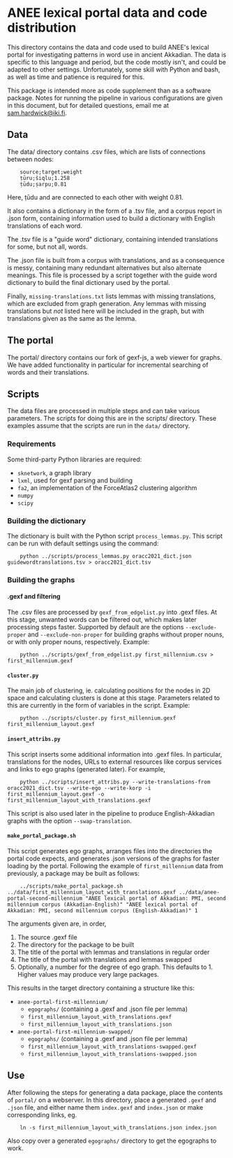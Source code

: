 # ANEE lexical portal data and code distribution

This directory contains the data and code used to build ANEE's lexical portal for investigating patterns in word use in ancient Akkadian. The data is specific to this language and period, but the code mostly isn't, and could be adapted to other settings. Unfortunately, some skill with Python and bash, as well as time and patience is required for this.

This package is intended more as code supplement than as a software package. Notes for running the pipeline in various configurations are given in this document, but for detailed questions, email me at sam.hardwick@iki.fi.

## Data

The data/ directory contains .csv files, which are lists of connections between
nodes:

        source;target;weight
        ṭūru;šiqlu;1.258
        ṭūdu;ṣarpu;0.81

Here, ṭūdu and are connected to each other with weight 0.81.

It also contains a dictionary in the form of a .tsv file, and a corpus report in .json form, containing information used to build a dictionary with English translations of each word.

The .tsv file is a "guide word" dictionary, containing intended translations for some, but not all, words.

The .json file is built from a corpus with translations, and as a consequence is messy, containing many redundant alternatives but also alternate meanings. This file is processed by a script together with the guide word dictionary to build the final dictionary used by the portal.

Finally, `missing-translations.txt` lists lemmas with missing translations, which are excluded from graph generation. Any lemmas with missing translations but _not_ listed here will be included in the graph, but with translations given as the same as the lemma.

## The portal

The portal/ directory contains our fork of gexf-js, a web viewer for graphs. We have added functionality in particular for incremental searching of words and their translations.

## Scripts

The data files are processed in multiple steps and can take various parameters. The scripts for doing this are in the scripts/ directory. These examples assume that the scripts are run in the `data/` directory.

### Requirements

Some third-party Python libraries are required:
- `sknetwork`, a graph library
- `lxml`, used for gexf parsing and building
- `fa2`, an implementation of the ForceAtlas2 clustering algorithm
- `numpy`
- `scipy`

### Building the dictionary

The dictionary is built with the Python script `process_lemmas.py`. This script can be run with default settings using the command:

        python ../scripts/process_lemmas.py oracc2021_dict.json guidewordtranslations.tsv > oracc2021_dict.tsv

### Building the graphs

#### .gexf and filtering

The .csv files are processed by `gexf_from_edgelist.py` into .gexf files. At this stage, unwanted words can be filtered out, which makes later processing steps faster. Supported by default are the options `--exclude-proper` and `--exclude-non-proper` for building graphs without proper nouns, or with only proper nouns, respectively. Example:

        python ../scripts/gexf_from_edgelist.py first_millennium.csv > first_millennium.gexf

#### `cluster.py`

The main job of clustering, ie. calculating positions for the nodes in 2D space and calculating clusters is done at this stage. Parameters related to this are currently in the form of variables in the script. Example:

        python ../scripts/cluster.py first_millennium.gexf first_millennium_layout.gexf

#### `insert_attribs.py`

This script inserts some additional information into .gexf files. In particular, translations for the nodes, URLs to external resources like corpus services and links to ego graphs (generated later). For example,

        python ../scripts/insert_attribs.py --write-translations-from oracc2021_dict.tsv --write-ego --write-korp -i first_millennium_layout.gexf -o first_millennium_layout_with_translations.gexf

This script is also used later in the pipeline to produce English-Akkadian graphs with the option `--swap-translation`.

#### `make_portal_package.sh`

This script generates ego graphs, arranges files into the directories the portal code expects, and generates .json versions of the graphs for faster loading by the portal. Following the example of `first_millennium` data from previously, a package may be built as follows:

        ../scripts/make_portal_package.sh ../data/first_millennium_layout_with_translations.gexf ../data/anee-portal-second-millennium "ANEE lexical portal of Akkadian: PMI, second millennium corpus (Akkadian-English)" "ANEE lexical portal of Akkadian: PMI, second millennium corpus (English-Akkadian)" 1

The arguments given are, in order,
1) The source .gexf file
2) The directory for the package to be built
3) The title of the portal with lemmas and translations in regular order
4) The title of the portal with translations and lemmas swapped
5) Optionally, a number for the degree of ego graph. This defaults to 1. Higher values may produce very large packages.

This results in the target directory containing a structure like this:

- `anee-portal-first-millennium/`
  - `egographs/` (containing a .gexf and .json file per lemma)
  - `first_millennium_layout_with_translations.gexf`
  - `first_millennium_layout_with_translations.json`
- `anee-portal-first-millennium-swapped/`
  - `egographs/` (containing a .gexf and .json file per lemma)
  - `first_millennium_layout_with_translations-swapped.gexf`
  - `first_millennium_layout_with_translations-swapped.json`

## Use

After following the steps for generating a data package, place the contents of `portal/` on a webserver. In this directory, place a generated `.gexf` and `.json` file, and either name them `index.gexf` and `index.json` or make corresponding links, eg.

        ln -s first_millennium_layout_with_translations.json index.json

Also copy over a generated `egographs/` directory to get the egographs to work.
